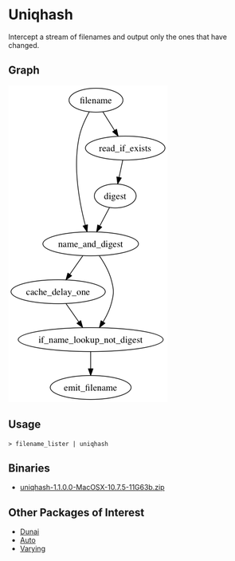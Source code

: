 # Uniqhash

Intercept a stream of filenames and output only the ones that have changed.

## Graph

<!--
digraph {
  filename -> name_and_digest;
  filename -> read_if_exists -> digest -> name_and_digest;
  name_and_digest -> cache_delay_one -> if_name_lookup_not_digest;
  name_and_digest -> if_name_lookup_not_digest;
  if_name_lookup_not_digest -> emit_filename;
}
-->

![](images/dot_15703.png)

## Usage

    > filename_lister | uniqhash

## Binaries

* [uniqhash-1.1.0.0-MacOSX-10.7.5-11G63b.zip](http://sordina.binaries.s3.amazonaws.com/uniqhash-1.1.0.0-MacOSX-10.7.5-11G63b.zip)

## Other Packages of Interest

* [Dunai](https://github.com/ivanperez-keera/dunai/blob/develop/src/Data/MonadicStreamFunction/Core.hs#L35)
* [Auto](https://hackage.haskell.org/package/auto-0.4.3.0/docs/Control-Auto.html)
* [Varying](https://hackage.haskell.org/package/varying-0.6.0.0/docs/Control-Varying-Core.html)
